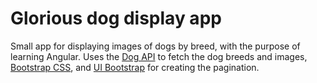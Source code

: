 # Glorious dog display app

Small app for displaying images of dogs by breed, with the purpose of learning Angular. Uses the [Dog API](https://dog.ceo/dog-api/) to fetch the dog breeds and images, [Bootstrap CSS](https://getbootstrap.com/), and [UI Bootstrap](https://angular-ui.github.io/bootstrap/) for creating the pagination.